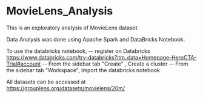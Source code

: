 # MovieLens_Analysis
This is an exploratory analysis of MovieLens dataset

Data Analysis was done using Apache Spark and DataBricks Notebook.

To use the databricks notebook, 
  --  register on Databricks https://www.databricks.com/try-databricks?itm_data=Homepage-HeroCTA-Trial#account 
  --  From the sidebar tab "Create" , Create a cluster 
  -- From the sidebar tab "Workspace", Import the databricks notebook 

All datasets can be accessed at https://grouplens.org/datasets/movielens/20m/ 

